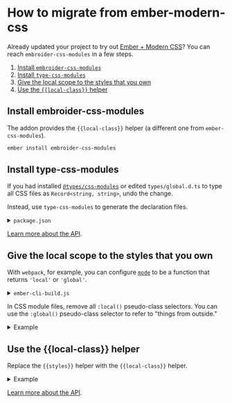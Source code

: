 # How to migrate from ember-modern-css

Already updated your project to try out [Ember + Modern CSS](https://github.com/evoactivity/ember-modern-css)? You can reach `embroider-css-modules` in a few steps.

1. [Install `embroider-css-modules`](#install-embroider-css-modules)
1. [Install `type-css-modules`](#install-type-css-modules)
1. [Give the local scope to the styles that you own](#give-the-local-scope-to-the-styles-that-you-own)
1. [Use the `{{local-class}}` helper](#use-the-local-class-helper)


## Install embroider-css-modules

The addon provides the `{{local-class}}` helper (a different one from `ember-css-modules`).

```sh
ember install embroider-css-modules
```


## Install type-css-modules

If you had installed [`@types/css-modules`](https://www.npmjs.com/package/@types/css-modules) or edited `types/global.d.ts` to type all CSS files as `Record<string, string>`, undo the change.

Instead, use `type-css-modules` to generate the declaration files.

<details>

<summary><code>package.json</code></summary>

```json
{
  "scripts": {
    "lint:types": "tsc --noEmit",
    "prelint:types": "type-css-modules --src app"
  },
  "devDependencies": {
    "type-css-modules": "...",
    "typescript": "..."
  }
}
```

</details>

[Learn more about the API](../../packages/type-css-modules/README.md).


## Give the local scope to the styles that you own

With `webpack`, for example, you can configure [`mode`](https://webpack.js.org/loaders/css-loader/#mode) to be a function that returns `'local'` or `'global'`.

<details>

<summary><code>ember-cli-build.js</code></summary>

```js
module.exports = function (defaults) {
  const app = new EmberApp(defaults, {
    // ...
  });

  const options = {
    packagerOptions: {
      cssLoaderOptions: {
        modules: {
          mode: (resourcePath) => {
            const hostAppLocation = `${options.workspaceDir}/<your/project/location>`;

            return resourcePath.includes(hostAppLocation) ? 'local' : 'global';
          },
        },
      },
    },
  };

  return require('@embroider/compat').compatBuild(app, Webpack, options);
};
```

</details>

In CSS module files, remove all `:local()` pseudo-class selectors. You can use the `:global()` pseudo-class selector to refer to "things from outside."

<details>

<summary>Example</summary>

```css
/* Before: app/components/navigation-menu.css */
:local(.list) {
  align-items: center;
  display: flex;
}

:local(.link) {
  display: inline-block;
  font-size: 0.875rem;
  padding: 0.875rem 1rem;
  text-decoration: none;
  white-space: nowrap;
}

:local(.link).active {
  background-color: #15202d;
}

:local(.link):hover {
  background-color: #26313d;
  transition: background-color 0.17s;
}

```

```css
/* After: app/components/navigation-menu.css */
.list {
  align-items: center;
  display: flex;
}

.link {
  display: inline-block;
  font-size: 0.875rem;
  padding: 0.875rem 1rem;
  text-decoration: none;
  white-space: nowrap;
}

.link:global(.active) {
  background-color: #15202d;
}

.link:hover {
  background-color: #26313d;
  transition: background-color 0.17s;
}
```

</details>



## Use the {{local-class}} helper

Replace the `{{styles}}` helper with the `{{local-class}}` helper.

<details>

<summary>Example</summary>

```hbs
{{! Before: app/templates/products.hbs }}
<div
  class={{styles
    this
    (concat
      (if
        this.isInExperimentalGroup
        "shared-layout products-with-details "
        "shared-layout products "
      )
      "sticky-container "
    )
  }}
>
  ...
</div>
```

```hbs
{{! After: app/templates/products.hbs }}
<div
  class={{local-class
    this.styles
    (if
      this.isInExperimentalGroup
      (array "shared-layout" "products-with-details")
      (array "shared-layout" "products")
    )
    "sticky-container"
  }}
>
  ...
</div>
```

</details>

[Learn more about the API](../../packages/embroider-css-modules/README.md).
